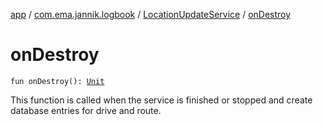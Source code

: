 [app](../../index.md) / [com.ema.jannik.logbook](../index.md) / [LocationUpdateService](index.md) / [onDestroy](./on-destroy.md)

# onDestroy

`fun onDestroy(): `[`Unit`](https://kotlinlang.org/api/latest/jvm/stdlib/kotlin/-unit/index.html)

This function is called when the service is finished or stopped and create database entries for drive and route.

